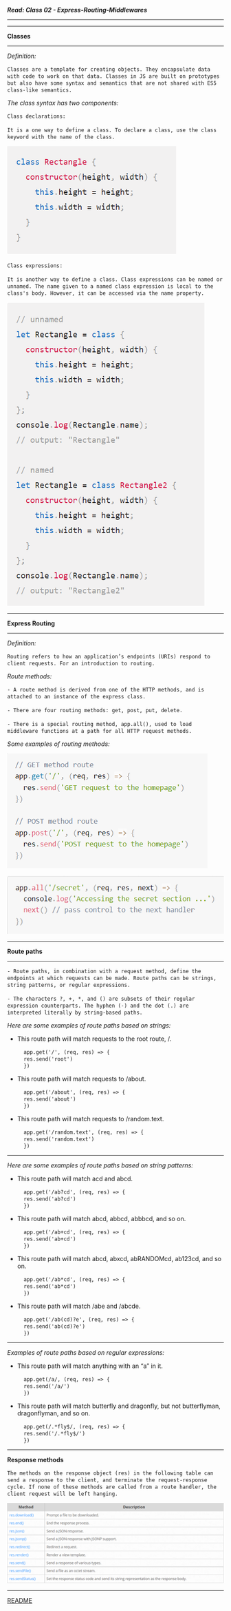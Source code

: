 
***Read: Class 02 - Express-Routing-Middlewares***
***
***

**Classes**

***
*Definition:*

    Classes are a template for creating objects. They encapsulate data with code to work on that data. Classes in JS are built on prototypes but also have some syntax and semantics that are not shared with ES5 class-like semantics.

*The class syntax has two components:*

    Class declarations:
    
    It is a one way to define a class. To declare a class, use the class keyword with the name of the class.

![](./Class-02%20images/Screenshot_34.png)
    
    Class expressions:

    It is another way to define a class. Class expressions can be named or unnamed. The name given to a named class expression is local to the class's body. However, it can be accessed via the name property.

![](./Class-02%20images/Screenshot_35.png)

***

**Express Routing**

***
*Definition:*

    Routing refers to how an application’s endpoints (URIs) respond to client requests. For an introduction to routing.

*Route methods:*

    - A route method is derived from one of the HTTP methods, and is attached to an instance of the express class. 
    
    - There are four routing methods: get, post, put, delete.

    - There is a special routing method, app.all(), used to load middleware functions at a path for all HTTP request methods.

*Some examples of routing methods:*

![](./Class-02%20images/Screenshot_36.png)

![](./Class-02%20images/Screenshot_37.png)

***

**Route paths**

***

    - Route paths, in combination with a request method, define the endpoints at which requests can be made. Route paths can be strings, string patterns, or regular expressions.

    - The characters ?, +, *, and () are subsets of their regular expression counterparts. The hyphen (-) and the dot (.) are interpreted literally by string-based paths.

*Here are some examples of route paths based on strings:*

* This route path will match requests to the root route, /.

        app.get('/', (req, res) => {
        res.send('root')
        })

* This route path will match requests to /about.

        app.get('/about', (req, res) => {
        res.send('about')
        })

* This route path will match requests to /random.text.

        app.get('/random.text', (req, res) => {
        res.send('random.text')
        })

***

*Here are some examples of route paths based on string patterns:*

* This route path will match acd and abcd.

        app.get('/ab?cd', (req, res) => {
        res.send('ab?cd')
        })

* This route path will match abcd, abbcd, abbbcd, and so on.

        app.get('/ab+cd', (req, res) => {
        res.send('ab+cd')
        })

* This route path will match abcd, abxcd, abRANDOMcd, ab123cd, and so on.

        app.get('/ab*cd', (req, res) => {
        res.send('ab*cd')
        })

* This route path will match /abe and /abcde.

        app.get('/ab(cd)?e', (req, res) => {
        res.send('ab(cd)?e')
        })

***

*Examples of route paths based on regular expressions:*

* This route path will match anything with an “a” in it.

        app.get(/a/, (req, res) => {
        res.send('/a/')
        })

* This route path will match butterfly and dragonfly, but not butterflyman, dragonflyman, and so on.

        app.get(/.*fly$/, (req, res) => {
        res.send('/.*fly$/')
        })

***

**Response methods**

    The methods on the response object (res) in the following table can send a response to the client, and terminate the request-response cycle. If none of these methods are called from a route handler, the client request will be left hanging.

![](./Class-02%20images/Screenshot_38.png)

***

[README](README.md)